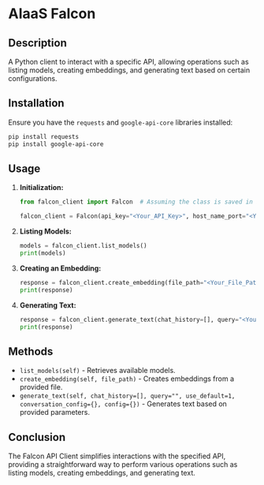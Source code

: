 
# AIaaS Falcon

## Description

A Python client to interact with a specific API, allowing operations such as listing models, creating embeddings, and generating text based on certain configurations.

## Installation

Ensure you have the `requests` and `google-api-core` libraries installed:

```bash
pip install requests
pip install google-api-core
```

## Usage

1. **Initialization:**

   ```python
   from falcon_client import Falcon  # Assuming the class is saved in a file named falcon_client.py
   
   falcon_client = Falcon(api_key="<Your_API_Key>", host_name_port="<Your_Host_Name_Port>")
   ```

2. **Listing Models:**

   ```python
   models = falcon_client.list_models()
   print(models)
   ```

3. **Creating an Embedding:**

   ```python
   response = falcon_client.create_embedding(file_path="<Your_File_Path>")
   print(response)
   ```

4. **Generating Text:**

   ```python
   response = falcon_client.generate_text(chat_history=[], query="<Your_Query>")
   print(response)
   ```

## Methods

- `list_models(self)` - Retrieves available models.
- `create_embedding(self, file_path)` - Creates embeddings from a provided file.
- `generate_text(self, chat_history=[], query="", use_default=1, conversation_config={}, config={})` - Generates text based on provided parameters.

## Conclusion

The Falcon API Client simplifies interactions with the specified API, providing a straightforward way to perform various operations such as listing models, creating embeddings, and generating text.
